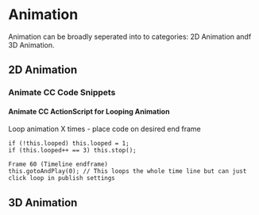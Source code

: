 # Animation
Animation can be broadly seperated into to categories: 2D Animation andf 3D Animation.

## 2D Animation

### Animate CC Code Snippets
#### Animate CC ActionScript for Looping Animation

Loop animation X times - place code on desired end frame

```
if (!this.looped) this.looped = 1;
if (this.looped++ == 3) this.stop();

Frame 60 (Timeline endframe)
this.gotoAndPlay(0); // This loops the whole time line but can just click loop in publish settings
```

## 3D Animation